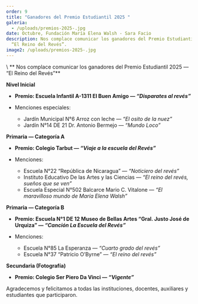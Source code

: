 ```yaml
---
order: 9
title: "Ganadores del Premio Estudiantil 2025 "
galeria:
  - /uploads/premios-2025-.jpg
date: Octubre, Fundación María Elena Walsh - Sara Facio
description: Nos complace comunicar los ganadores del Premio Estudiantil 2025 —
  “El Reino del Revés”.
image2: /uploads/premios-2025-.jpg
---
```

\     **   Nos complace comunicar los ganadores del Premio Estudiantil 2025 — “El Reino del Revés”**

**Nivel Inicial**

* **Premio: Escuela Infantil A-1311 El Buen Amigo — *“Disparates al revés”***
* Menciones especiales:

  * Jardín Municipal N°6 Arroz con leche — *“El osito de la nuez”*
  * Jardín N°14 DE 21 Dr. Antonio Bermejo — *“Mundo Loco”*

**Primaria — Categoría A** 

* **Premio: Colegio Tarbut — *“Viaje a la escuela del Revés”***
* Menciones:

  * Escuela N°22 “República de Nicaragua” — *“Noticiero del revés”*
  * Instituto Educativo De las Artes y las Ciencias — *“El reino del revés, sueños que se ven”*
  * Escuela Especial N°502 Balcarce Mario C. Vitalone — *“El maravilloso mundo de María Elena Walsh”*

**Primaria — Categoría B** 

* **Premio: Escuela N°1 DE 12 Museo de Bellas Artes “Gral. Justo José de Urquiza” — *“Canción La Escuela del Revés”***
* Menciones:

  * Escuela N°85 La Esperanza — *“Cuarto grado del revés”*
  * Escuela N°37 “Patricio O’Byrne” — *“El reino del revés”*

**Secundaria (Fotografía)**

* **Premio: Colegio Ser Piero Da Vinci — *“Vigente”***

Agradecemos y felicitamos a todas las instituciones, docentes, auxiliares y estudiantes que participaron.
